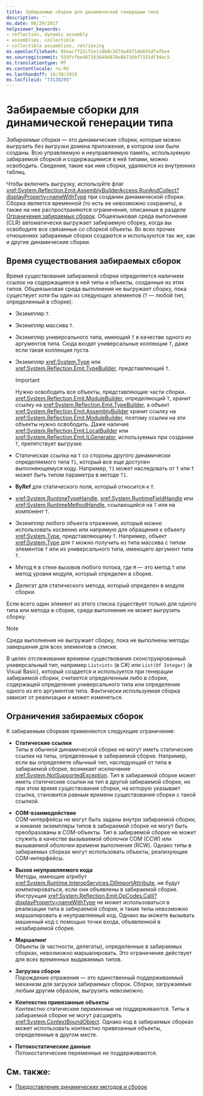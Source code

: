 ```yaml
---
title: Забираемые сборки для динамической генерации типа
description: ''
ms.date: 08/29/2017
helpviewer_keywords:
- reflection, dynamic assembly
- assemblies, collectible
- collectible assemblies, retrieving
ms.openlocfilehash: 85eacff22cf2e1c0b8c3d74a4971de035dfafbe4
ms.sourcegitcommit: 559fcfbe4871636494870a8b716bf7325df34ac5
ms.translationtype: MT
ms.contentlocale: ru-RU
ms.lasthandoff: 10/30/2019
ms.locfileid: "73130295"
---
```

# <a name="collectible-assemblies-for-dynamic-type-generation"></a>Забираемые сборки для динамической генерации типа

*Забираемые сборки* — это динамические сборки, которые можно выгрузить без выгрузки домена приложения, в котором они были созданы. Всю управляемую и неуправляемую память, используемую забираемой сборкой и содержащимися в ней типами, можно освободить. Сведения, такие как имя сборки, удаляются из внутренних таблиц.

Чтобы включить выгрузку, используйте флаг <xref:System.Reflection.Emit.AssemblyBuilderAccess.RunAndCollect?displayProperty=nameWithType> при создании динамической сборки. Сборка является временной (то есть ее невозможно сохранить), а также на нее распространяются ограничения, описанные в разделе [Ограничения забираемых сборок](#restrictions-on-collectible-assemblies). Общеязыковая среда выполнения (CLR) автоматически выгружает забираемую сборку, когда вы освободите все связанные со сборкой объекты. Во всех прочих отношениях забираемые сборки создаются и используются так же, как и другие динамические сборки.

## <a name="lifetime-of-collectible-assemblies"></a>Время существования забираемых сборок

Время существования забираемой сборки определяется наличием ссылок на содержащиеся в ней типы и объекты, созданные из этих типов. Общеязыковая среда выполнения не выгружает сборку, пока существует хотя бы один из следующих элементов (`T` — любой тип, определенный в сборке): 

- Экземпляр `T`.

- Экземпляр массива `T`.
 
- Экземпляр универсального типа, имеющий `T` в качестве одного из аргументов типа. Сюда входят универсальные коллекции `T`, даже если такая коллекция пуста.

- Экземпляр <xref:System.Type> или <xref:System.Reflection.Emit.TypeBuilder>, представляющий `T`. 

   > [!IMPORTANT]
   > Нужно освободить все объекты, представляющие части сборки. <xref:System.Reflection.Emit.ModuleBuilder>, определяющий `T`, хранит ссылку на <xref:System.Reflection.Emit.TypeBuilder>, а объект <xref:System.Reflection.Emit.AssemblyBuilder> хранит ссылку на <xref:System.Reflection.Emit.ModuleBuilder>, поэтому ссылки на эти объекты нужно освободить. Даже наличие <xref:System.Reflection.Emit.LocalBuilder> или <xref:System.Reflection.Emit.ILGenerator>, используемых при создании `T`, препятствует выгрузке.

- Статическая ссылка на `T` со стороны другого динамически определяемого типа `T1`, который все еще доступен выполняющемуся коду. Например, `T1` может наследовать от `T` или `T` может быть типом параметра в методе `T1`.
 
- **ByRef** для статического поля, который относится к `T`.

- <xref:System.RuntimeTypeHandle>, <xref:System.RuntimeFieldHandle> или <xref:System.RuntimeMethodHandle>, ссылающийся на `T` или на компонент `T`.

- Экземпляр любого объекта отражения, который можно использовать косвенно или напрямую для обращения к объекту <xref:System.Type>, представляющему `T`. Например, объект <xref:System.Type> для `T` можно получить из типа массива с типом элементов `T` или из универсального типа, имеющего аргумент типа `T`. 

- Метод `M` в стеке вызовов любого потока, где `M` — это метод `T` или метод уровня модуля, который определен в сборке.

- Делегат для статического метода, который определен в модуле сборки.

Если всего один элемент из этого списка существует только для одного типа или метода в сборке, среда выполнения не может выгрузить сборку.

> [!NOTE]
> Среда выполнения не выгружает сборку, пока не выполнены методы завершения для всех элементов в списке.

В целях отслеживания времени существования сконструированный универсальный тип, например `List<int>` (в C#) или `List(Of Integer)` (в Visual Basic), который создается и используется при генерации забираемой сборки, считается определенным либо в сборке, содержащей определение универсального типа или определение одного из его аргументов типа. Фактически используемая сборка зависит от реализации и может изменяться.
 
## <a name="restrictions-on-collectible-assemblies"></a>Ограничения забираемых сборок

К забираемым сборкам применяются следующие ограничения: 

- **Статические ссылки**   
  Типы в обычной динамической сборке не могут иметь статические ссылки на типы, определенные в забираемой сборке. Например, если вы определяете обычный тип, наследующий от типа в забираемой сборке, возникает исключение <xref:System.NotSupportedException>. Тип в забираемой сборке может иметь статические ссылки на тип в другой забираемой сборке, но при этом время существования сборки, на которую указывает ссылка, становится равным времени существования сборки с такой ссылкой.

- **COM-взаимодействие**   
   COM-интерфейсы не могут быть заданы внутри забираемой сборки, и никакие экземпляры типов в забираемой сборке не могут быть преобразованы в COM-объекты. Тип в забираемой сборке не может служить в качестве вызываемой оболочки COM (CCW) или вызываемой оболочки времени выполнения (RCW). Однако типы в забираемых сборках могут использовать объекты, реализующие COM-интерфейсы.

- **Вызов неуправляемого кода**   
   Методы, имеющие атрибут <xref:System.Runtime.InteropServices.DllImportAttribute>, не будут компилироваться, если они объявлены в забираемой сборке. Инструкция <xref:System.Reflection.Emit.OpCodes.Calli?displayProperty=nameWithType> не может использоваться в реализации типа в забираемой сборке, и такие типы невозможно маршалировать в неуправляемый код. Однако вы можете вызывать машинный код с помощью точки входа, объявленной в незабираемой сборке.
 
- **Маршалинг**   
   Объекты (в частности, делегаты), определенные в забираемых сборках, невозможно маршалировать. Это ограничение действует для всех временных выдаваемых типов.

- **Загрузка сборок**   
   Порождение отражения — это единственный поддерживаемый механизм для загрузки забираемых сборок. Сборки, загружаемые любым другим образом, выгрузить невозможно.
 
- **Контекстно привязанные объекты**    
   Контекстно статические переменные не поддерживаются. Типы в забираемой сборке не могут расширять <xref:System.ContextBoundObject>. Однако код в забираемых сборках может использовать контекстно привязанные объекты, определенные в другом месте.

- **Потокостатические данные**       
   Потокостатические переменные не поддерживаются.

## <a name="see-also"></a>См. также:

- [Предоставление динамических методов и сборок](emitting-dynamic-methods-and-assemblies.md)
